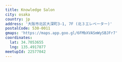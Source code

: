 ```yaml
---
title: Knowledge Salon
city: osaka
country: jp
address: '大阪市北区大深町3-1, 7F (北３エレベーター)'
postalCode: 530-0011
gmaps: 'https://maps.app.goo.gl/6FMbXVASmWySBJFr7'
coordinates:
  lat: 34.7053655
  lng: 135.4917877
meetupId: 22577042
---
```


